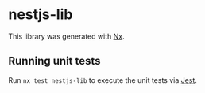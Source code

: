 # nestjs-lib

This library was generated with [Nx](https://nx.dev).

## Running unit tests

Run `nx test nestjs-lib` to execute the unit tests via [Jest](https://jestjs.io).
